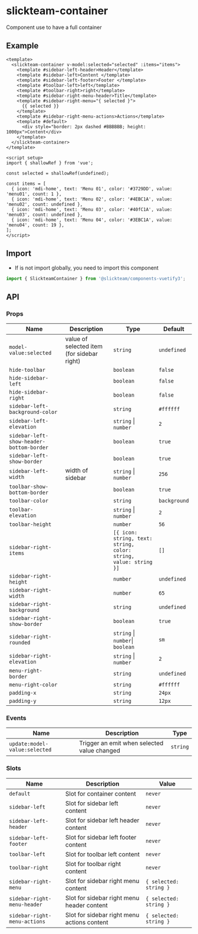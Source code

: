 # slickteam-container

Component use to have a full container

## Example

```vue
<template>
  <slickteam-container v-model:selected="selected" :items="items">
    <template #sidebar-left-header>Header</template>
    <template #sidebar-left>Content </template>
    <template #sidebar-left-footer>Footer </template>
    <template #toolbar-left>left</template>
    <template #toolbar-right>right</template>
    <template #sidebar-right-menu-header>Title</template>
    <template #sidebar-right-menu="{ selected }">
      {{ selected }}
    </template>
    <template #sidebar-right-menu-actions>Actions</template>
    <template #default>
      <div style="border: 2px dashed #BBBBBB; height: 1000px">Content</div>
    </template>
  </slickteam-container>
</template>

<script setup>
import { shallowRef } from 'vue';

const selected = shallowRef(undefined);

const items = [
  { icon: 'mdi-home', text: 'Menu 01', color: '#3729DD', value: 'menu01', count: 1 },
  { icon: 'mdi-home', text: 'Menu 02', color: '#4EBC1A', value: 'menu02', count: undefined },
  { icon: 'mdi-home', text: 'Menu 03', color: '#40fC1A', value: 'menu03', count: undefined },
  { icon: 'mdi-home', text: 'Menu 04', color: '#3EBC1A', value: 'menu04', count: 19 },
];
</script>
```

## Import

- If is not import globally, you need to import this component

```js
import { SlickteamContainer } from '@slickteam/components-vuetify3';
```

## API

### Props

| Name                                     | Description                                | Type                                                             | Default      |
| ---------------------------------------- | ------------------------------------------ | ---------------------------------------------------------------- | ------------ |
| `model-value:selected`                   | value of selected item (for sidebar right) | `string`                                                         | `undefined`  |
| `hide-toolbar`                           |                                            | `boolean`                                                        | `false`      |
| `hide-sidebar-left`                      |                                            | `boolean`                                                        | `false`      |
| `hide-sidebar-right`                     |                                            | `boolean`                                                        | `false`      |
| `sidebar-left-background-color`          |                                            | `string`                                                         | `#ffffff`    |
| `sidebar-left-elevation`                 |                                            | `string` \| `number`                                             | `2`          |
| `sidebar-left-show-header-bottom-border` |                                            | `boolean`                                                        | `true`       |
| `sidebar-left-show-border`               |                                            | `boolean`                                                        | `true`       |
| `sidebar-left-width`                     | width of sidebar                           | `string` \| `number`                                             | `256`        |
| `toolbar-show-bottom-border`             |                                            | `boolean`                                                        | `true`       |
| `toolbar-color`                          |                                            | `string`                                                         | `background` |
| `toolbar-elevation`                      |                                            | `string` \| `number`                                             | `2`          |
| `toolbar-height`                         |                                            | `number`                                                         | `56`         |
| `sidebar-right-items`                    |                                            | `[{ icon: string, text: string, color: string, value: string }]` | `[]`         |
| `sidebar-right-height`                   |                                            | `number`                                                         | `undefined`  |
| `sidebar-right-width`                    |                                            | `number`                                                         | `65`         |
| `sidebar-right-background`               |                                            | `string`                                                         | `undefined`  |
| `sidebar-right-show-border`              |                                            | `boolean`                                                        | `true`       |
| `sidebar-right-rounded`                  |                                            | `string` \| `number`\| `boolean`                                 | `sm`         |
| `sidebar-right-elevation`                |                                            | `string` \| `number`                                             | `2`          |
| `menu-right-border`                      |                                            | `string`                                                         | `undefined`  |
| `menu-right-color`                       |                                            | `string`                                                         | `#ffffff`    |
| `padding-x`                              |                                            | `string`                                                         | `24px`       |
| `padding-y`                              |                                            | `string`                                                         | `12px`       |

### Events

| Name                          | Description                                 | Type     |
| ----------------------------- | ------------------------------------------- | -------- |
| `update:model-value:selected` | Trigger an emit when selected value changed | `string` |

### Slots

| Name                         | Description                                 | Value                  |
| ---------------------------- | ------------------------------------------- | ---------------------- |
| `default`                    | Slot for container content                  | `never`                |
| `sidebar-left`               | Slot for sidebar left content               | `never`                |
| `sidebar-left-header`        | Slot for sidebar left header content        | `never`                |
| `sidebar-left-footer`        | Slot for sidebar left footer content        | `never`                |
| `toolbar-left`               | Slot for toolbar left content               | `never`                |
| `toolbar-right`              | Slot for toolbar right content              | `never`                |
| `sidebar-right-menu`         | Slot for sidebar right menu content         | `{ selected: string }` |
| `sidebar-right-menu-header`  | Slot for sidebar right menu header content  | `{ selected: string }` |
| `sidebar-right-menu-actions` | Slot for sidebar right menu actions content | `{ selected: string }` |
